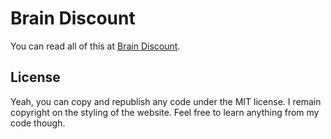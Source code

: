 # Brain Discount

You can read all of this at [Brain Discount](http://brain.discount).

## License

Yeah, you can copy and republish any code under the MIT license. I remain copyright on the styling of the website. Feel free to learn anything from my code though.